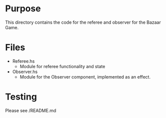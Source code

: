 # Purpose
This directory contains the code for the referee and observer for the Bazaar Game.

# Files
- Referee.hs
    - Module for referee functionality and state
- Observer.hs
    - Module for the Observer component, implemented as an effect.

# Testing
Please see /README.md
